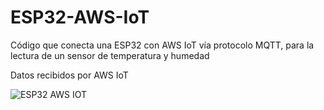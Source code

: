 # ESP32-AWS-IoT

Código que conecta una ESP32 con AWS IoT vía protocolo MQTT, para la lectura de un sensor de temperatura y humedad

Datos recibidos por AWS IoT

![ESP32 AWS IOT](https://user-images.githubusercontent.com/90351946/198079694-609347aa-fb4e-4ec0-a665-3d6459768e8d.JPG)
